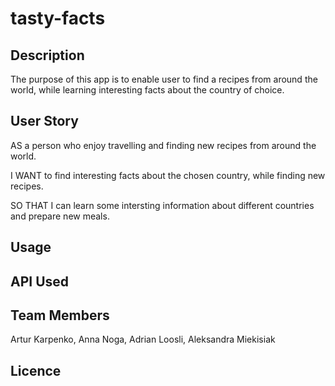 # tasty-facts

## Description

The purpose of this app is to enable user to find a recipes from around the world, while
learning interesting facts about the country of choice.


## User Story
AS a person who enjoy travelling and finding new recipes from around the world.

I WANT to find interesting facts about the chosen country, while finding new recipes.

SO THAT I can learn some intersting information about different countries and prepare new meals.

## Usage

## API Used

## Team Members

Artur Karpenko,
Anna Noga,
Adrian Loosli,
Aleksandra Miekisiak

## Licence


